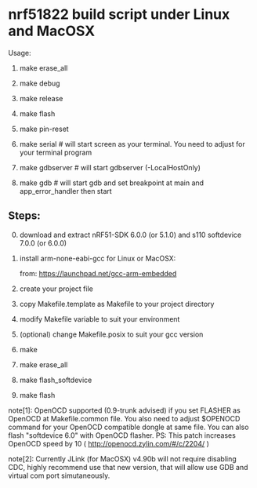 nrf51822 build script under Linux and MacOSX
============================================

Usage:
1. make erase_all

2. make debug

3. make release

4. make flash

5. make pin-reset

6. make serial # will start screen as your terminal. You need to adjust for your terminal program

7. make gdbserver # will start gdbserver (-LocalHostOnly)

8. make gdb # will start gdb and set breakpoint at main and app_error_handler then start

Steps:
------
0. download and extract nRF51-SDK 6.0.0 (or 5.1.0) and s110 softdevice 7.0.0 (or 6.0.0)

1. install arm-none-eabi-gcc for Linux or MacOSX:

    from: https://launchpad.net/gcc-arm-embedded

2. create your project file

3. copy Makefile.template as Makefile to your project directory

4. modify Makefile variable to suit your environment

5. (optional) change Makefile.posix to suit your gcc version

6. make

7. make erase_all

8. make flash_softdevice

9. make flash

note[1]: OpenOCD supported (0.9-trunk advised) if you set FLASHER as OpenOCD at Makefile.common file. You also need to adjust $OPENOCD command for your OpenOCD compatible dongle at same file. You can also flash "softdevice 6.0" with OpenOCD flasher. PS: This patch increases OpenOCD speed by 10 ( http://openocd.zylin.com/#/c/2204/ )

note[2]: Currently JLink (for MacOSX) v4.90b will not require disabling CDC, highly recommend use that new version, that will allow use GDB and virtual com port simutaneously.
